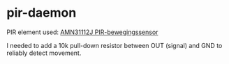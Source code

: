 # pir-daemon
PIR element used: [AMN31112J PIR-bewegingssensor](https://www.conrad.nl/nl/panasonic-amn31112j-pir-bewegingssensor-amn3-soort-behuizing-vingerhoed-behuizing-3-6-v-504928.html)

I needed to add a 10k pull-down resistor between OUT (signal) and GND to reliably detect movement.
